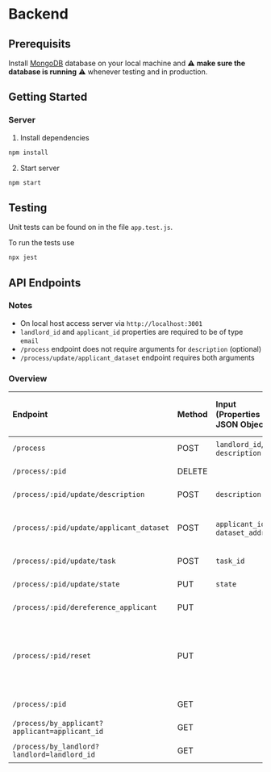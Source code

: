 # Backend

## Prerequisits

Install [MongoDB](https://www.mongodb.com/docs/manual/administration/install-community/) database on your local machine and ⚠️ **make sure the database is running** ⚠️ whenever testing and in production.

## Getting Started

### Server

1. Install dependencies
```bash
npm install
```

2. Start server
```bash
npm start
```

## Testing

Unit tests can be found on in the file `app.test.js`.

To run the tests use
```bash
npx jest
```

## API Endpoints

### Notes
- On local host access server via `http://localhost:3001`
- `landlord_id` and `applicant_id` properties are required to be of type `email`
- `/process` endpoint does not require arguments for `description` (optional) 
- `/process/update/applicant_dataset` endpoint requires both arguments

### Overview

| Endpoint    | Method      | Input (Properties in JSON Object) | Status Code (Success \| Failure)  | Output (JSON Object) | Description     |
| :---        |    :---   |    :---   |    :---   |     :---   |          :--- |
| `/process`      | POST      | `landlord_id`, `description` | 200 \| 500  |`process`| Create process; set state = 1 |
| `/process/:pid`      | DELETE       |    | 200 \| 404  || Delete process  |
| `/process/:pid/update/description`     | POST       | `description`   | 200 \| 500    |`process`| Update description   |
| `/process/:pid/update/applicant_dataset`      | POST       | `applicant_id`, `dataset_address`| 200 \| 500    |`process`  | Update applicant_id and dataset_address; set state = 2   |
| `/process/:pid/update/task`      | POST       | `task_id`   | 200 \| 500    |`process` | Update task_id; set state = 3  |
| `/process/:pid/update/state`     | PUT       | `state`   | 200 \| 500    |`process`| Update state   |
| `/process/:pid/dereference_applicant`     | PUT       |  | 200 \| 500    |`process`| Dereference applicant  |
| `/process/:pid/reset`     | PUT       | | 200 \| 500    |`process`| Reset process to initial state: set state = 1; set applicant_id = ""; set dataset_address = "" |
| `/process/:pid`     | GET       |    | 200 \| 400    |`process`  | Get process by process_id    |
| `/process/by_applicant?applicant=applicant_id`     | GET      |    | 200 \| 400    |`list of processes`     | Get processes by applicant_id   |
| `/process/by_landlord?landlord=landlord_id`     | GET       |    | 200 \| 400    |`list of processes`   | Get processes by landlord_id    |
